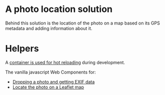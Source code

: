 # A photo location solution

Behind this solution is the location of the photo on a map based on its GPS metadata and adding information about it.

# Helpers

A [container is used for hot reloading](https://github.com/migupl/hot-reloading-container) during development.

The vanilla javascript Web Components for:
- [Dropping a photo and getting EXIF data](https://github.com/migupl/drop-photo-get-exif-data)
- [Locate the photo on a Leaflet map](https://github.com/migupl/vanilla-js-web-component-leaflet-geojson)